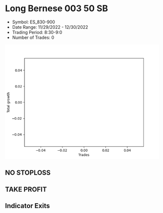 # Long Bernese 003 50 SB 
- Symbol: ES_830-900
- Date Range: 11/29/2022 - 12/30/2022
- Trading Period: 8:30-9:0
- Number of Trades: 0

![Plot](LongBernese00350SBES_830-900.png)
## NO STOPLOSS














## TAKE PROFIT











## Indicator Exits

